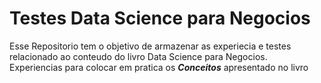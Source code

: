 # Testes Data Science para Negocios
Esse Repositorio tem o objetivo de armazenar as experiecia e testes  
relacionado ao conteudo do livro Data Science para Negocios.  
Experiencias para colocar em pratica os ***Conceitos*** apresentado no livro
